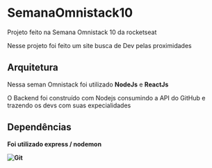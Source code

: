 <h1> SemanaOmnistack10 </h1>


<p>Projeto feito na Semana Omnistack 10 da rocketseat</p>
<p>Nesse projeto foi feito um site busca de Dev pelas proximidades</p>

<h2>Arquitetura</h2>

<p>Nessa seman Omnistack foi utilizado <strong>NodeJs</strong> e <strong>ReactJs</strong></p>
<p>O Backend foi construído com Nodejs consumindo a API do GitHub e trazendo os devs com suas expecialidades<strong></p>

<h2>Dependências</h2>

<p>Foi utilizado <strong>express / nodemon</strong>
  
  ![Git](https://user-images.githubusercontent.com/59074122/80516785-61da9b80-895a-11ea-929e-21a5fd7a6373.png)

